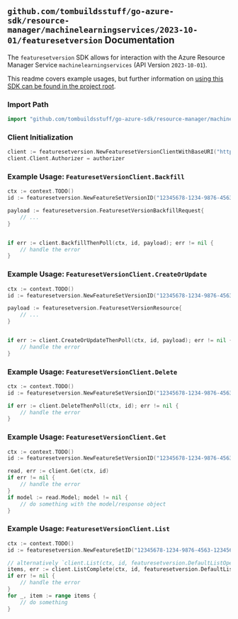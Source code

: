 
## `github.com/tombuildsstuff/go-azure-sdk/resource-manager/machinelearningservices/2023-10-01/featuresetversion` Documentation

The `featuresetversion` SDK allows for interaction with the Azure Resource Manager Service `machinelearningservices` (API Version `2023-10-01`).

This readme covers example usages, but further information on [using this SDK can be found in the project root](https://github.com/tombuildsstuff/go-azure-sdk/tree/main/docs).

### Import Path

```go
import "github.com/tombuildsstuff/go-azure-sdk/resource-manager/machinelearningservices/2023-10-01/featuresetversion"
```


### Client Initialization

```go
client := featuresetversion.NewFeaturesetVersionClientWithBaseURI("https://management.azure.com")
client.Client.Authorizer = authorizer
```


### Example Usage: `FeaturesetVersionClient.Backfill`

```go
ctx := context.TODO()
id := featuresetversion.NewFeatureSetVersionID("12345678-1234-9876-4563-123456789012", "example-resource-group", "workspaceValue", "featureSetValue", "versionValue")

payload := featuresetversion.FeaturesetVersionBackfillRequest{
	// ...
}


if err := client.BackfillThenPoll(ctx, id, payload); err != nil {
	// handle the error
}
```


### Example Usage: `FeaturesetVersionClient.CreateOrUpdate`

```go
ctx := context.TODO()
id := featuresetversion.NewFeatureSetVersionID("12345678-1234-9876-4563-123456789012", "example-resource-group", "workspaceValue", "featureSetValue", "versionValue")

payload := featuresetversion.FeaturesetVersionResource{
	// ...
}


if err := client.CreateOrUpdateThenPoll(ctx, id, payload); err != nil {
	// handle the error
}
```


### Example Usage: `FeaturesetVersionClient.Delete`

```go
ctx := context.TODO()
id := featuresetversion.NewFeatureSetVersionID("12345678-1234-9876-4563-123456789012", "example-resource-group", "workspaceValue", "featureSetValue", "versionValue")

if err := client.DeleteThenPoll(ctx, id); err != nil {
	// handle the error
}
```


### Example Usage: `FeaturesetVersionClient.Get`

```go
ctx := context.TODO()
id := featuresetversion.NewFeatureSetVersionID("12345678-1234-9876-4563-123456789012", "example-resource-group", "workspaceValue", "featureSetValue", "versionValue")

read, err := client.Get(ctx, id)
if err != nil {
	// handle the error
}
if model := read.Model; model != nil {
	// do something with the model/response object
}
```


### Example Usage: `FeaturesetVersionClient.List`

```go
ctx := context.TODO()
id := featuresetversion.NewFeatureSetID("12345678-1234-9876-4563-123456789012", "example-resource-group", "workspaceValue", "featureSetValue")

// alternatively `client.List(ctx, id, featuresetversion.DefaultListOperationOptions())` can be used to do batched pagination
items, err := client.ListComplete(ctx, id, featuresetversion.DefaultListOperationOptions())
if err != nil {
	// handle the error
}
for _, item := range items {
	// do something
}
```
